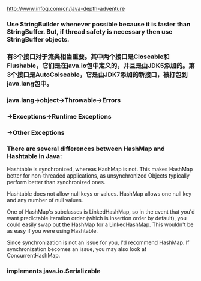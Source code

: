http://www.infoq.com/cn/java-depth-adventure

### Use StringBuilder whenever possible because it is faster than StringBuffer. But, if thread safety is necessary then use StringBuffer objects.
### 有3个接口对于流类相当重要。其中两个接口是Closeable和Flushable，它们是在java.io包中定义的，并且是由JDK5添加的。第3个接口是AutoColseable，它是由JDK7添加的新接口，被打包到java.lang包中。
### java.lang->object->Throwable->Errors
###							->Exceptions->Runtime Exceptions
###										->Other Exceptions
### There are several differences between HashMap and Hashtable in Java:

Hashtable is synchronized, whereas HashMap is not. This makes HashMap better for non-threaded applications, as unsynchronized Objects typically perform better than synchronized ones.

Hashtable does not allow null keys or values.  HashMap allows one null key and any number of null values.

One of HashMap's subclasses is LinkedHashMap, so in the event that you'd want predictable iteration order (which is insertion order by default), you could easily swap out the HashMap for a LinkedHashMap. This wouldn't be as easy if you were using Hashtable.

Since synchronization is not an issue for you, I'd recommend HashMap. If synchronization becomes an issue, you may also look at ConcurrentHashMap.

### implements java.io.Serializable

